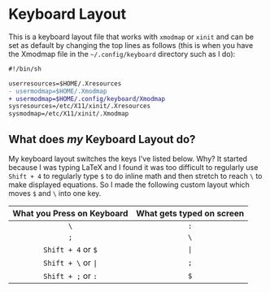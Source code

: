# Keyboard Layout

This is a keyboard layout file that works with `xmodmap` or `xinit` and can be set as default 
by changing the top lines as follows (this is when you have the Xmodmap file in the `~/.config/keyboard` directory such as I do):

```` diff
#!/bin/sh

userresources=$HOME/.Xresources
- usermodmap=$HOME/.Xmodmap
+ usermodmap=$HOME/.config/keyboard/Xmodmap
sysresources=/etc/X11/xinit/.Xresources
sysmodmap=/etc/X11/xinit/.Xmodmap

````

## What does ***my*** Keyboard Layout do?

My keyboard layout switches the keys I've listed below. Why? It started because I was typing LaTeX and 
I found it was too difficult to regularly use `Shift + 4`  to regularly type `$`  to do inline math and then
stretch to reach `\` to make displayed equations. So I made the following custom layout which moves 
`$` and `\` into one key.

What you Press on Keyboard | What gets typed on screen
:-------------------------:|:------------------------:
`\`                        | `:`
`;`                        | `\`
`Shift + 4` or `$`         | `\|`
`Shift + \` or `\|`        | `;`
`Shift + ;` or `:`         | `$`
